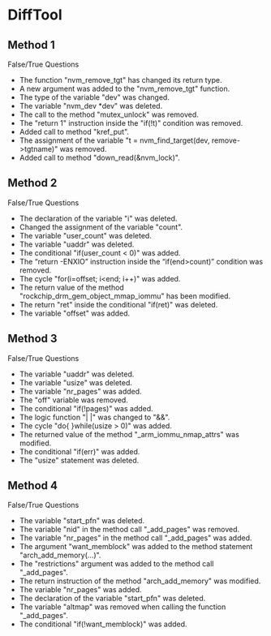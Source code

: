 # DiffTool

## Method 1
False/True Questions
 * The function "nvm_remove_tgt" has changed its return type.
 * A new argument was added to the "nvm_remove_tgt" function.
 * The type of the variable "dev" was changed.
 * The variable "nvm_dev *dev" was deleted.
 * The call to the method "mutex_unlock" was removed.
 * The "return 1" instruction inside the "if(!t)" condition was removed.
 * Added call to method "kref_put".
 * The assignment of the variable "t = nvm_find_target(dev, remove->tgtname)" was removed.
 * Added call to method "down_read(&nvm_lock)".
## Method 2
False/True Questions
 * The declaration of the variable "i" was deleted.
 * Changed the assignment of the variable "count".
 * The variable "user_count" was deleted.
 * The variable "uaddr" was deleted.
 * The conditional "if(user_count < 0)" was added.
 * The “return -ENXIO” instruction inside the “if(end>count)” condition was removed.
 * The cycle "for(i=offset; i<end; i++)" was added.
 * The return value of the method "rockchip_drm_gem_object_mmap_iommu" has been modified.
 * The return "ret" inside the conditional "if(ret)" was deleted.
 * The variable "offset" was added.

## Method 3
False/True Questions
 * The variable "uaddr" was deleted.
 * The variable "usize" was deleted.
 * The variable "nr_pages" was added.
 * The "off" variable was removed.
 * The conditional "if(!pages)" was added.
 * The logic function "| |" was changed to "&&".
 * The cycle "do{ }while(usize > 0)" was added.
 * The returned value of the method "_arm_iommu_nmap_attrs" was modified.
 * The conditional "if(err)" was added.
 * The "usize" statement was deleted.

## Method 4
False/True Questions
 * The variable "start_pfn" was deleted.
 * The variable "nid" in the method call "_add_pages" was removed.
 * The variable "nr_pages" in the method call "_add_pages" was added.
 * The argument "want_memblock" was added to the method statement "arch_add_memory(...)".
 * The "restrictions" argument was added to the method call "_add_pages".
 * The return instruction of the method "arch_add_memory" was modified.
 * The variable "nr_pages" was added.
 * The declaration of the variable "start_pfn" was deleted.
 * The variable "altmap" was removed when calling the function "_add_pages".
 * The conditional "if(!want_memblock)" was added.
